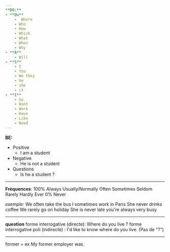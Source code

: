 ```yaml
--- 
**DO:**
- **Qu**              
	-  Where
	- Who
	- How
	- Which
	- What
	- When
	- Why
- **A**
	- Will
- **S**
	- I
	- You
	- We they
	- he 
	- she 
	- it
- **I**
	- Go
	- Want
	- Work
	- Have
	- Like
	- Need
--- 
```

**BE:**
- Positive
	- I am a student
- Negative 
	- He is not a student
- Questions 
	- Is he a student ?

--- 
**Fréquences**:
100% Always
	Usually/Normally
	Often
	Sometimes
	Seldom
	Rarely
	Hardly Ever
0% Never

_exemple:_
We often take the bus
I sometimes work in Paris
She never drinks coffee
We rarely go on holiday
She is never late
you're always very busy

--- 
**question**
forme interrogative (directe):
Where do you live ?
forme interrogative  poli (indirecte) : 
I'd like to know where do you live.
(Pas de "?")

--- 
former = ex
My former employer was 
